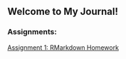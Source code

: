 ## Welcome to My Journal!

### Assignments:

[Assignment 1: RMarkdown Homework](R-Markdown-Homework.html)
